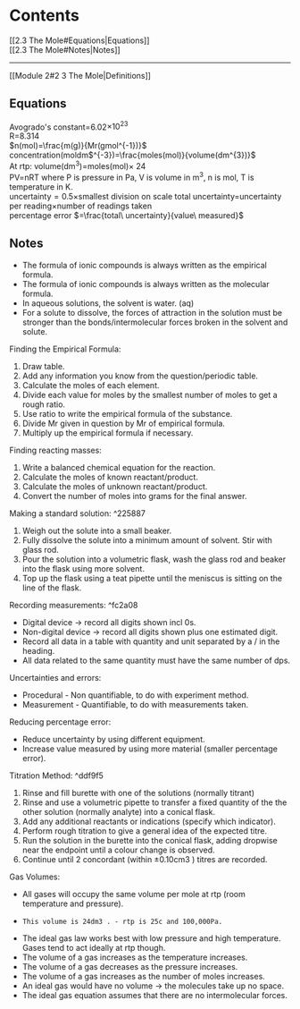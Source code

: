 # Contents
[[2.3 The Mole#Equations|Equations]]  
[[2.3 The Mole#Notes|Notes]]

---
[[Module 2#2 3 The Mole|Definitions]]

  
## Equations
Avogrado's constant=6.02$\times 10^{23}$  
R=8.314  
$n(mol)=\frac{m(g)}{Mr(gmol^{-1})}$  
concentration(moldm$^{-3})=\frac{moles(mol)}{volume(dm^{3})}$  
At rtp: volume(dm$^3$)=moles(mol)$\times$ 24  
PV=nRT where P is pressure in Pa, V is volume in m$^{3}$, n is mol, T is temperature in K.  
uncertainty$=0.5\times$smallest division on scale
total uncertainty$=$uncertainty per reading$\times$number of readings taken  
percentage error $=\frac{total\ uncertainty}{value\ measured}$

## Notes
- The formula of ionic compounds is always written as the empirical formula.
- The formula of ionic compounds is always written as the molecular formula.
- In aqueous solutions, the solvent is water. (aq)
- For a solute to dissolve, the forces of attraction in the solution must be stronger than the bonds/intermolecular forces broken in the solvent and solute. 

Finding the Empirical Formula: 
1) Draw table. 
2) Add any information you know from the question/periodic table. 
3) Calculate the moles of each element. 
4) Divide each value for moles by the smallest number of moles to get a rough ratio. 
5) Use ratio to write the empirical formula of the substance. 
6) Divide Mr given in question by Mr of empirical formula. 
7) Multiply up the empirical formula if necessary. 

Finding reacting masses: 
1) Write a balanced chemical equation for the reaction. 
2) Calculate the moles of known reactant/product. 
3) Calculate the moles of unknown reactant/product. 
4) Convert the number of moles into grams for the final answer. 

Making a standard solution:  ^225887
1) Weigh out the solute into a small beaker. 
2) Fully dissolve the solute into a minimum amount of solvent. Stir with glass rod. 
3) Pour the solution into a volumetric flask, wash the glass rod and beaker into the flask using more solvent. 
4) Top up the flask using a teat pipette until the meniscus is sitting on the line of the flask. 

Recording measurements:  ^fc2a08
- Digital device → record all digits shown incl 0s. 
- Non-digital device → record all digits shown plus one estimated digit.
- Record all data in a table with quantity and unit separated by a / in the heading.
- All data related to the same quantity must have the same number of dps. 

Uncertainties and errors: 
- Procedural - Non quantifiable, to do with experiment method. 
- Measurement - Quantifiable, to do with measurements taken. 

Reducing percentage error: 
- Reduce uncertainty by using different equipment. 
- Increase value measured by using more material (smaller percentage error). 

Titration Method:  ^ddf9f5
1) Rinse and fill burette with one of the solutions (normally titrant) 
2) Rinse and use a volumetric pipette to transfer a fixed quantity of the the other solution (normally analyte) into a conical flask. 
3) Add any additional reactants or indications (specify which indicator).
4) Perform rough titration to give a general idea of the expected titre.
5) Run the solution in the burette into the conical flask, adding dropwise near the endpoint until a colour change is observed.
6) Continue until 2 concordant (within ±0.10cm3 ) titres are recorded.

Gas Volumes: 
- All gases will occupy the same volume per mole at rtp (room temperature and pressure). 
-     This volume is 24dm3 . - rtp is 25c and 100,000Pa. 
- The ideal gas law works best with low pressure and high temperature. Gases tend to act ideally at rtp though.
- The volume of a gas increases as the temperature increases.
- The volume of a gas decreases as the pressure increases.
- The volume of a gas increases as the number of moles increases.
- An ideal gas would have no volume → the molecules take up no space.
- The ideal gas equation assumes that there are no intermolecular forces.